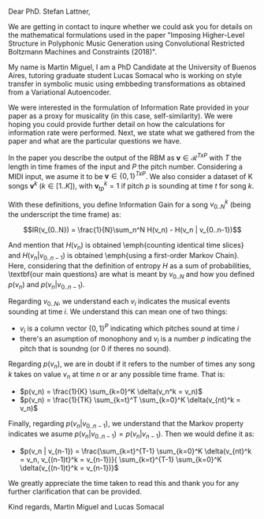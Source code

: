 Dear PhD. Stefan Lattner,

We are getting in contact to inqure whether we could ask you for details on the
mathematical formulations used in the paper "Imposing Higher-Level Structure in
Polyphonic Music Generation using Convolutional Restricted Boltzmann Machines
and Constraints (2018)".

My name is Martin Miguel, I am a PhD Candidate at the University of Buenos
Aires, tutoring graduate student Lucas Somacal who is working on style transfer
in symbolic music using embbeding transformations as obtained from a
Variational Autoencoder.

We were interested in the formulation of Information Rate provided in your paper
as a proxy for musicality (in this case, self-similarity). We were hoping you
could provide further detail on how the calculations for information
rate were performed. Next, we state what we gathered from the
paper and what are the particular questions we have.

In the paper you describe the output of the RBM as $\mathbf{v} \in \mathcal{R}^{TxP}$ 
with $T$ the length in time frames of the input and $P$ the pitch number.
Considering a MIDI input, we asume it to be $\mathbf{v} \in \{0, 1\}^{TxP}$.
We also consider a dataset of K songs $\mathbf{v}^k$ ($k \in [1..K]$),
with $\mathbf{v}_{tp}^k = 1$ if pitch $p$ is sounding at time $t$ for song $k$.


With these definitions, you define Information Gain for a song $v_{0..N}^k$ (being the
underscript the time frame) as:

$$IR(v_{0..N}) = \frac{1}{N}\sum_n^N H(v_n) - H(v_n | v_{0..n-1})$$

And mention that $H(v_n)$ is obtained \emph{counting identical time slices} and
$H(v_n | v_{0..n-1})$ is obtained \emph{using a first-order Markov Chain}.
Here, considering that the definition of entropy $H$ as a sum of
probabilities, \textbf{our main questions} are what is meant by $v_{0..N}$
and how you defined $p(v_n)$ and $p(v_n | v_{0..n-1})$.

Regarding $v_{0..N}$, we understand each $v_i$ indicates the musical events
sounding at time $i$. We understand this can mean one of two things:

* $v_i$ is a column vector $\{0, 1\}^P$ indicating which pitches sound at time
  $i$
* there's an asumption of monophony and $v_i$ is a number $p$ indicating the
  pitch that is soundng (or 0 if theres no sound).

Regarding $p(v_n)$, we are in doubt if it refers to the number of times any
song $k$ takes on value $v_n$ at time $n$ or ar any possible time frame. That
is:

* $p(v_n) = \frac{1}{K} \sum_{k=0}^K \delta(v_n^k = v_n)$
* $p(v_n) = \frac{1}{TK} \sum_{k=t}^T \sum_{k=0}^K \delta(v_{nt}^k = v_n)$

Finally, regarding $p(v_n | v_{0..n-1})$, we understand that the Markov
property indicates we asume $p(v_n | v_{0..n-1}) = p(v_n | v_{n-1})$. Then we
would define it as:

* $p(v_n | v_{n-1}) = \frac{\sum_{k=t}^{T-1} \sum_{k=0}^K \delta(v_{nt}^k = v_n, v_{(n-1)t}^k = v_{n-1})}{
                            \sum_{k=t}^{T-1} \sum_{k=0}^K \delta(v_{(n-1)t}^k = v_{n-1})}$

We greatly appreciate the time taken to read this and thank you for any further
clarification that can be provided.

Kind regards,
Martin Miguel and Lucas Somacal
